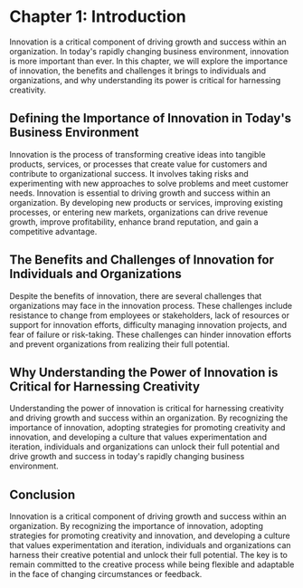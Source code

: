 Chapter 1: Introduction
=======================

Innovation is a critical component of driving growth and success within an organization. In today's rapidly changing business environment, innovation is more important than ever. In this chapter, we will explore the importance of innovation, the benefits and challenges it brings to individuals and organizations, and why understanding its power is critical for harnessing creativity.

Defining the Importance of Innovation in Today's Business Environment
---------------------------------------------------------------------

Innovation is the process of transforming creative ideas into tangible products, services, or processes that create value for customers and contribute to organizational success. It involves taking risks and experimenting with new approaches to solve problems and meet customer needs. Innovation is essential to driving growth and success within an organization. By developing new products or services, improving existing processes, or entering new markets, organizations can drive revenue growth, improve profitability, enhance brand reputation, and gain a competitive advantage.

The Benefits and Challenges of Innovation for Individuals and Organizations
---------------------------------------------------------------------------

Despite the benefits of innovation, there are several challenges that organizations may face in the innovation process. These challenges include resistance to change from employees or stakeholders, lack of resources or support for innovation efforts, difficulty managing innovation projects, and fear of failure or risk-taking. These challenges can hinder innovation efforts and prevent organizations from realizing their full potential.

Why Understanding the Power of Innovation is Critical for Harnessing Creativity
-------------------------------------------------------------------------------

Understanding the power of innovation is critical for harnessing creativity and driving growth and success within an organization. By recognizing the importance of innovation, adopting strategies for promoting creativity and innovation, and developing a culture that values experimentation and iteration, individuals and organizations can unlock their full potential and drive growth and success in today's rapidly changing business environment.

Conclusion
----------

Innovation is a critical component of driving growth and success within an organization. By recognizing the importance of innovation, adopting strategies for promoting creativity and innovation, and developing a culture that values experimentation and iteration, individuals and organizations can harness their creative potential and unlock their full potential. The key is to remain committed to the creative process while being flexible and adaptable in the face of changing circumstances or feedback.

